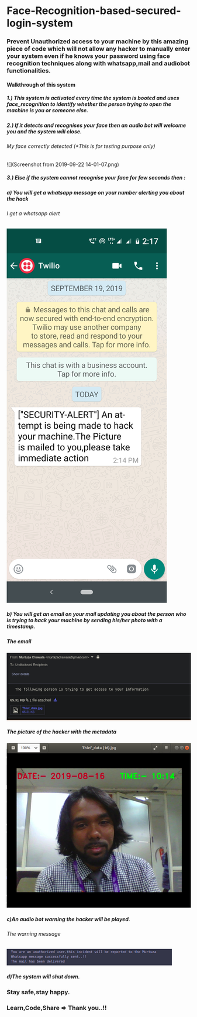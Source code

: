 # Face-Recognition-based-secured-login-system
### Prevent Unauthorized access to your machine by this amazing piece of code which will not allow any hacker to manually enter your system even if he knows your password using face recognition techniques along with whatsapp,mail and audiobot functionalities.

#### Walkthrough of this system
##### 1.) This system is activated every time the system is booted and uses face_recognition to identify whether the person trying to open the machine is you or someone else.
##### 2.) If it detects and recognises your face then an audio bot will welcome you and the system will close.
###### My face correctly detected (*This is for testing purpose only)
![](Screenshot from 2019-09-22 14-01-07.png)

##### 3.) Else if the system cannot recognise your face for few seconds then : 

##### a) You will get a whatsapp message on your number alerting you about the hack 

###### I get a whatsapp alert
![](whatsapp.png)

##### b) You will get an email on your mail updating you about the person who is trying to hack your machine by sending his/her photo with a timestamp.

##### The email 
![](Screenshot%20from%202019-09-22%2014-06-18.png)

##### The picture of the hacker with the metadata
![](Screenshot%20from%202019-09-22%2014-09-57.png)

##### c)An audio bot warning the hacker will be played.

###### The warning message
![](Screenshot%20from%202019-09-22%2014-16-01.png)

##### d)The system will shut down.

### Stay safe,stay happy.
### Learn,Code,Share => Thank you..!!
